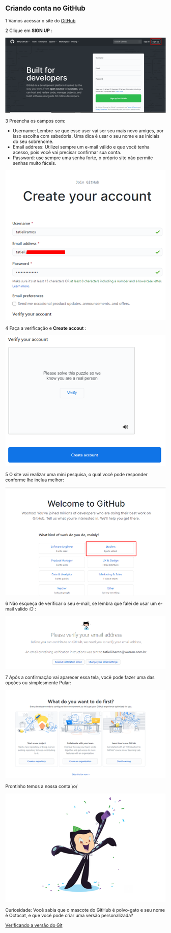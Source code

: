 ## Criando conta no GitHub

1 Vamos acessar o site do [GitHub](https://github.com/)

2 Clique em **SIGN UP** : 

![SIGN UP](../images/github/criando-conta/passo1.png)

3 Preencha os campos com:
* Username: Lembre-se que esse user vai ser seu mais novo amiges, por isso escolha com sabedoria. Uma dica é
usar o seu nome e as iniciais do seu sobrenome.
* Email address: Utilizei sempre um e-mail válido e que você tenha acesso, pois você vai precisar confirmar sua conta.
* Password: use sempre uma senha forte, o próprio site não permite senhas muito fáceis.

![Preenchendo os dados](../images/github/criando-conta/passo2.png)

4 Faça a verificação e  **Create accout** :

![Verificando e criando conta](../images/github/criando-conta/passo3.png)

5 O site vai realizar uma mini pesquisa, o qual você pode responder conforme lhe inclua melhor:

![Verificando e criando conta](../images/github/criando-conta/passo4.png)

6 Não esqueça de verificar o seu e-mail, se lembra que falei de usar um e-mail valido :D :

![Verificando e criando conta](../images/github/criando-conta/passo5.png)

7 Após a confirmação vai aparecer essa tela, você pode fazer uma das opções ou simplesmente Pular:

![Verificando e criando conta](../images/github/criando-conta/passo6.png)


Prontinho temos a nossa conta \o/

![Prontoooooo](../images/github/criando-conta/passo.png)

Curiosidade: Você sabia que o mascote do GitHub é polvo-gato e seu nome è Octocat, e que você pode criar uma versão personalizada?

[Verificando a versão do Git](https://myoctocat.com/build-your-octocat/)